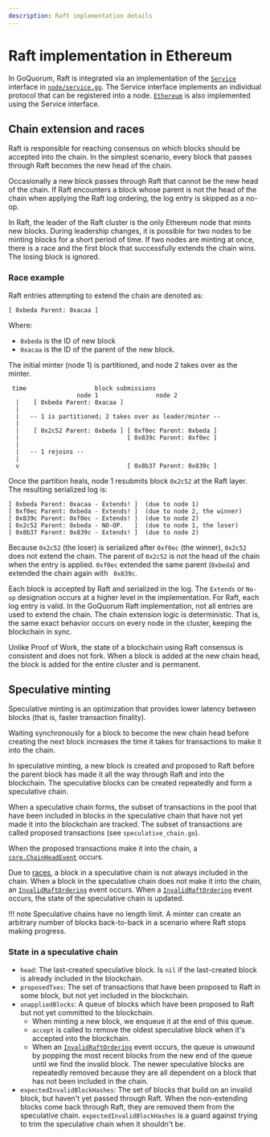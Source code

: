```yaml
---
description: Raft implementation details
---
```


# Raft implementation in Ethereum

In GoQuorum, Raft is integrated via an implementation of the
[`Service`](https://godoc.org/github.com/ConsenSys/quorum/node#Service) interface in
[`node/service.go`](https://github.com/ConsenSys/quorum/blob/master/node/service.go). The Service
interface implements an individual protocol that can be registered into a node. [`Ethereum`](https://godoc.org/github.com/ConsenSys/quorum/eth#Ethereum)
is also implemented using the Service interface.

## Chain extension and races

Raft is responsible for reaching consensus on which blocks should be accepted into the chain. In the
simplest scenario, every block that passes through Raft becomes the new head of the chain.

Occasionally a new block passes through Raft that
cannot be the new head of the chain. If Raft encounters a block whose parent is not the
head of the chain when applying the Raft log ordering, the log entry is skipped as a no-op.

In Raft, the leader of the Raft cluster is the only Ethereum node that mints new blocks.
During leadership changes, it is possible for two nodes to be minting blocks for a short period of time.
If two nodes are minting at once, there is a race and the first block that successfully extends the
chain wins. The losing block is ignored.

### Race example

Raft entries attempting to extend the chain are denoted as:

`[ 0xbeda Parent: 0xacaa ]`

Where:

* `0xbeda` is the ID of new block
* `0xacaa` is the ID of the parent of the new block.

The initial minter (node 1) is partitioned, and node 2 takes over as the minter.

```text
 time                   block submissions
                   node 1                node 2
  |    [ 0xbeda Parent: 0xacaa ]
  |
  |   -- 1 is partitioned; 2 takes over as leader/minter --
  |
  |    [ 0x2c52 Parent: 0xbeda ] [ 0xf0ec Parent: 0xbeda ]
  |                              [ 0x839c Parent: 0xf0ec ]
  |
  |   -- 1 rejoins --
  |
  v                              [ 0x8b37 Parent: 0x839c ]
```

Once the partition heals, node 1 resubmits block `0x2c52` at the Raft layer. The resulting serialized
log is:

```text
[ 0xbeda Parent: 0xacaa - Extends! ]  (due to node 1)
[ 0xf0ec Parent: 0xbeda - Extends! ]  (due to node 2, the winner)
[ 0x839c Parent: 0xf0ec - Extends! ]  (due to node 2)
[ 0x2c52 Parent: 0xbeda - NO-OP.   ]  (due to node 1, the loser)
[ 0x8b37 Parent: 0x839c - Extends! ]  (due to node 2)
```

Because `0x2c52` (the loser) is serialized after `0xf0ec` (the winner), `0x2c52` does not extend the
chain. The parent of `0x2c52` is not the head of the chain when the entry is applied. `0xf0ec`
extended the same parent (`0xbeda`) and extended the chain again with ` 0x839c`.

Each block is accepted by Raft and serialized in the log. The `Extends` or `No-op`
designation occurs at a higher level in the implementation. For Raft, each log entry
is valid. In the GoQuorum Raft implementation, not all entries are used to extend the chain.
The chain extension logic is deterministic. That is, the same exact behavior occurs on
every node in the cluster, keeping the blockchain in sync.

Unlike Proof of Work, the state of a blockchain using Raft consensus is consistent and does not fork.
When a block is added at the new chain head, the block is added for the entire cluster and is permanent.

## Speculative minting

Speculative minting is an optimization that provides lower latency between blocks (that is, faster
transaction finality).

Waiting synchronously for a block to become the new chain head before creating the next
block increases the time it takes for transactions to make it into the chain.

In speculative minting, a new block is created and proposed to Raft before the parent block
has made it all the way through Raft and into the blockchain. The speculative blocks
can be created repeatedly and form a speculative chain.

When a speculative chain forms, the subset of transactions in the pool that have been included in blocks
in the speculative chain that have not yet made it into the blockchain are tracked. The subset of transactions
are called proposed transactions (see `speculative_chain.go`).

When the proposed transactions make it into the chain, a [`core.ChainHeadEvent`](https://godoc.org/github.com/ConsenSys/quorum/core#ChainHeadEvent)
occurs.

Due to [races](#race-example), a block in a speculative chain is not always included in the chain. When
a block in the speculative chain does not make it into the chain, an
[`InvalidRaftOrdering`](https://godoc.org/github.com/ConsenSys/quorum/raft#InvalidRaftOrdering) event
occurs. When a [`InvalidRaftOrdering`](https://godoc.org/github.com/ConsenSys/quorum/raft#InvalidRaftOrdering) event
occurs, the state of the speculative chain is updated.

!!! note
    Speculative chains have no length limit. A minter can create an arbitrary number of blocks back-to-back in a
    scenario where Raft stops making progress.

### State in a speculative chain

* `head`: The last-created speculative block. Is `nil` if the last-created block is already included in the blockchain.
* `proposedTxes`: The set of transactions that have been proposed to Raft in some block, but not yet included in the blockchain.
* `unappliedBlocks`: A queue of blocks which have been proposed to Raft but not yet committed to the blockchain.
    * When minting a new block, we enqueue it at the end of this queue.
    * `accept` is called to remove the oldest speculative block when it's accepted into the blockchain.
    * When an [`InvalidRaftOrdering`](https://godoc.org/github.com/ConsenSys/quorum/raft#InvalidRaftOrdering) event
    occurs, the queue is unwound by popping the most recent blocks from the new end of the queue until we find the invalid block.
    The newer speculative blocks are repeatedly removed because they are all dependent on a block that
    has not been included in the chain.
* `expectedInvalidBlockHashes`: The set of blocks that build on an invalid block, but haven't yet passed
through Raft. When the non-extending blocks come back through Raft, they are removed them from the
speculative chain. `expectedInvalidBlockHashes` is a guard against trying to trim the speculative chain
when it shouldn't be.
